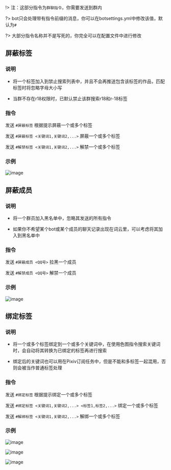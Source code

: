 !> 注：这部分指令为`群聊指令`，你需要发送到群内

?> bot只会处理带有指令前缀的消息，你可以在botsettings.yml中修改该值，默认为`#`

?>  大部分指令名称并不是写死的，你完全可以在配置文件中进行修改


## 屏蔽标签
### 说明
- 将一个标签加入到禁止搜索列表中，并且不会再推送包含该标签的作品，匹配标签时将忽略字母大小写

- 当群不存在r18权限时，已默认禁止该群搜索r18和r-18标签

### 指令
发送 `#屏蔽标签` 根据提示屏蔽一个或多个标签

发送 `#屏蔽标签 <关键词1,关键词2,...>` 屏蔽一个或多个标签

发送 `#解禁标签 <关键词1,关键词2,...>` 解禁一个或多个标签

### 示例
![image](/img/manage/2023-08-05-17-27-38-481.jpg)


## 屏蔽成员
### 说明
- 将一个群员加入黑名单中，忽略其发送的所有指令

- 如果你不希望某个bot或某个成员的聊天记录出现在词云里，可以考虑将其加入到黑名单中

### 指令
发送 `#屏蔽成员 <QQ号>` 拉黑一个成员

发送 `#解禁成员 <QQ号>` 解禁一个成员

### 示例
![image](/img/manage/2023-08-05-17-54-26-340.jpg)


## 绑定标签
### 说明
- 将一个或多个标签绑定到一个或多个关键词中，在使用色图指令搜索关键词时，会自动将其转换为已绑定的标签再进行搜索

- 绑定后的关键词也可以用在Pixiv订阅任务中，但是不能和多标签一起混用，否则会被当作普通标签处理

### 指令
发送 `#绑定标签` 根据提示绑定一个或多个标签

发送 `#绑定标签 <关键词1,关键词2,...> <标签1,标签2,...>` 绑定一个或多个标签

发送 `#解绑标签 <关键词1,关键词2,...>` 解绑一个或多个标签

### 示例
![image](/img/manage/2023-08-05-19-44-49-706.jpg)

![image](/img/manage/2023-08-05-20-31-54-936.jpg)

![image](/img/manage/2023-08-05-20-54-26-475.jpg)

